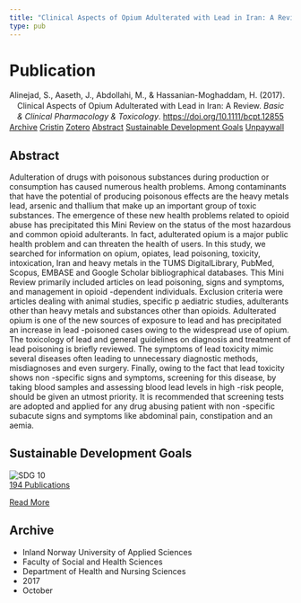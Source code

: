```yaml
---
title: "Clinical Aspects of Opium Adulterated with Lead in Iran: A Review"
type: pub
---
```

<h1>Publication</h1>
<article id="csl-bib-container-2VRDR849" class="csl-bib-container">
  <div class="csl-bib-body" style="line-height: 1.35; padding-left: 1em; text-indent:-1em;">
  <div class="csl-entry">Alinejad, S., Aaseth, J., Abdollahi, M., &amp; Hassanian-Moghaddam, H. (2017). Clinical Aspects of Opium Adulterated with Lead in Iran: A Review. <i>Basic &amp; Clinical Pharmacology &amp; Toxicology</i>. <a href="https://doi.org/10.1111/bcpt.12855">https://doi.org/10.1111/bcpt.12855</a></div>
</div>
  <div class="csl-bib-buttons">
    <a href="#taxonomy-article-2VRDR849" class="csl-bib-button">Archive</a>
    <a href="https://app.cristin.no/results/show.jsf?id=1501896" alt="Cristin URL" class="csl-bib-button">Cristin</a>
    <a href="http://zotero.org/groups/5022929/items/2VRDR849" alt="Zotero URL" class="csl-bib-button">Zotero</a>
    <a href="#abstract-article-2VRDR849" class="csl-bib-button">Abstract</a>
    <a href="#sdg-article-2VRDR849" class="csl-bib-button">Sustainable Development Goals</a>
    <a href="https://onlinelibrary.wiley.com/doi/pdfdirect/10.1111/bcpt.12855" class="csl-bib-button">Unpaywall</a>
  </div>
  <div id="csl-bib-meta-container-2VRDR849"></div>
</article>
<div id="csl-bib-meta-2VRDR849" class="csl-bib-meta">
  <article id="abstract-article-2VRDR849" class="abstract-article">
    <h1>Abstract</h1>
    Adulteration of drugs with poisonous substances during production or consumption 
has caused numerous health problems. Among contaminants that have the potential of 
producing poisonous effects are the heavy metals lead, arsenic and thallium that make up an 
important group of toxic substances. The emergence of these new health problems related to 
opioid abuse has precipitated this Mini 
Review on the status of the most hazardous and 
common opioid adulterants. In fact, adulterated opium is a major public health problem and 
can threaten the health of users. In this study, we searched for information on opium, 
opiates, lead poisoning, toxicity, intoxication, Iran and heavy metals in the TUMS DigitalLibrary, PubMed, Scopus, EMBASE and Google Scholar bibliographical databases. This 
Mini 
Review primarily included articles on lead poisoning, signs and symptoms, and 
management in opioid 
-dependent individuals. Exclusion criteria were articles dealing with 
animal studies, specific p 
aediatric studies, adulterants other than heavy metals and substances 
other than opioids. Adulterated opium is one of the new sources of exposure to lead and has 
precipitated an increase in lead 
-poisoned cases owing to the widespread use of opium. The 
toxicology of lead and general guidelines on diagnosis and treatment of lead poisoning is 
briefly reviewed. The symptoms of lead toxicity mimic several diseases often leading to 
unnecessary diagnostic methods, misdiagnoses and even surgery. Finally, owing to the fact 
that lead toxicity shows non 
-specific signs and symptoms, screening for this disease, by 
taking blood samples and assessing blood lead levels in high 
-risk people, should be given an 
utmost priority. It is recommended that screening tests are adopted and applied for any drug 
abusing patient with non 
-specific subacute signs and symptoms like abdominal pain, 
constipation and an 
aemia.
  </article>
  <article id="sdg-article-2VRDR849" class="sdg-article">
    <h1>Sustainable Development Goals</h1>
    <div class="sdg-container"><div id="sdg10" class="sdg">
<img src="{{< params subfolder >}}images/sdg/sdg10_en.png" class="image" alt="SDG 10">
<div class="sdg-overlay">
<a href="{{< params subfolder >}}en/archive/?sdg=10#archive" class="sdg-publication-count"><span>194</span> Publications</a>
<p><a href="https://sdgs.un.org/goals/goal10" class="sdg-read-more">Read More</a></p>
</div>
</div></div>
  </article>
  <article id="taxonomy-article-2VRDR849" class="taxonomy-article">
    <h1>Archive</h1>
    <ul>
      <li>Inland Norway University of Applied Sciences</li>
      <li>Faculty of Social and Health Sciences</li>
      <li>Department of Health and Nursing Sciences</li>
      <li>2017</li>
      <li>October</li>
    </ul>
  </article>
</div>
